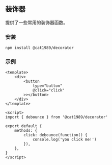 ## 装饰器

提供了一些常用的装饰器函数。

### 安装

```shell
npm install @cat1989/decorator
```

### 示例

```vue
<template>
	<div>
		<button
			type="button"
			@click="click"
		>></button>
	</div>
</template>

<script>
import { debounce } from '@cat1989/decorator'

export default {
	methods: {
		click: debounce(function() {
			console.log('you click me!')
		}),
	},
}
</script>
```
